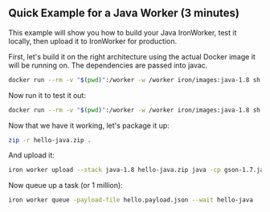 ## Quick Example for a Java Worker (3 minutes)

This example will show you how to build your Java IronWorker, test it locally, then upload it
to IronWorker for production.

First, let's build it on the right architecture using the actual Docker image it will be running on. The
dependencies are passed into javac. 

```sh
docker run --rm -v "$(pwd)":/worker -w /worker iron/images:java-1.8 sh -c 'javac -cp "json-java.jar:gson-1.7.jar" Worker101.java'
```

Now run it to test it out:

```sh
docker run --rm -v "$(pwd)":/worker -w /worker iron/images:java-1.8 sh -c 'java -cp gson-1.7.jar:json-java.jar:. Worker101 -payload hello.payload.json -config hello.config.yml -id 123'
```

Now that we have it working, let's package it up:

```sh
zip -r hello-java.zip .
```

And upload it:

```sh
iron worker upload --stack java-1.8 hello-java.zip java -cp gson-1.7.jar:json-java.jar:. Worker101
```

Now queue up a task (or 1 million):

```sh
iron worker queue -payload-file hello.payload.json --wait hello-java
```
